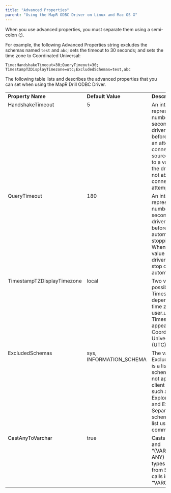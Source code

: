 ```yaml
---
title: "Advanced Properties"
parent: "Using the MapR ODBC Driver on Linux and Mac OS X"
---
```

When you use advanced properties, you must separate them using a semi-colon
(;).

For example, the following Advanced Properties string excludes the schemas
named `test` and `abc`; sets the timeout to 30 seconds; and sets the time zone
to Coordinated Universal:

`Time:HandshakeTimeout=30;QueryTimeout=30;
TimestampTZDisplayTimezone=utc;ExcludedSchemas=test,abc`

The following table lists and describes the advanced properties that you can
set when using the MapR Drill ODBC Driver.

<table ><tbody><tr><td valign="top"><strong>Property Name</strong></td><td valign="top"><strong>Default Value</strong></td><td valign="top"><strong>Description</strong></td></tr><tr><td valign="top">HandshakeTimeout</td><td valign="top">5</td><td valign="top">An integer value representing the number of seconds that the driver waits before aborting an attempt to connect to a data source. When set to a value of 0, the driver does not abort connection attempts.</td></tr><tr><td valign="top">QueryTimeout</td><td valign="top">180</td><td valign="top">An integer value representing the number of seconds for the driver to wait before automatically stopping a query. When set to a value of 0, the driver does not stop queries automatically.</td></tr><tr><td valign="top">TimestampTZDisplayTimezone</td><td valign="top">local</td><td valign="top">Two values are possible:local—Timestamps are dependent on the time zone of the user.utc—Timestamps appear in Coordinated Universal Time (UTC).</td></tr><tr><td valign="top">ExcludedSchemas</td><td valign="top">sys, INFORMATION_SCHEMA</td><td valign="top">The value of ExcludedSchemas is a list of schemas that do not appear in client applications such as Drill Explorer, Tableau, and Excel. Separate schemas in the list using a comma (,).</td></tr><tr><td colspan="1" valign="top"><span style="color: rgb(0,0,0);">CastAnyToVarchar</span></td><td colspan="1" valign="top">true</td><td colspan="1" valign="top"><span style="color: rgb(0,0,0);">Casts the “ANY” and “(VARCHAR(1), ANY) MAP” data types returned from SQL column calls into type “VARCHAR”.</span></td></tr></tbody></table>

